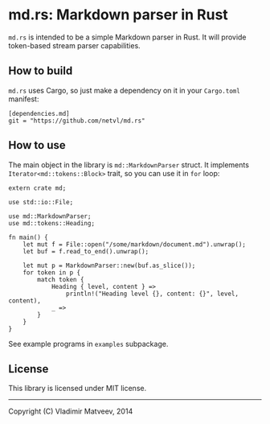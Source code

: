 md.rs: Markdown parser in Rust
==============================

`md.rs` is intended to be a simple Markdown parser in Rust. It will provide token-based stream parser capabilities.

How to build
------------

`md.rs` uses Cargo, so just make a dependency on it in your `Cargo.toml` manifest:

    [dependencies.md]
    git = "https://github.com/netvl/md.rs"

How to use
----------

The main object in the library is `md::MarkdownParser` struct. It implements
`Iterator<md::tokens::Block>` trait, so you can use it in `for` loop:

    extern crate md;

    use std::io::File;

    use md::MarkdownParser;
    use md::tokens::Heading;

    fn main() {
        let mut f = File::open("/some/markdown/document.md").unwrap();
        let buf = f.read_to_end().unwrap();

        let mut p = MarkdownParser::new(buf.as_slice());
        for token in p {
            match token {
                Heading { level, content } =>
                    println!("Heading level {}, content: {}", level, content),
                _ =>
            }
        }
    }

See example programs in `examples` subpackage.

License
-------

This library is licensed under MIT license.

---
Copyright (C) Vladimir Matveev, 2014
